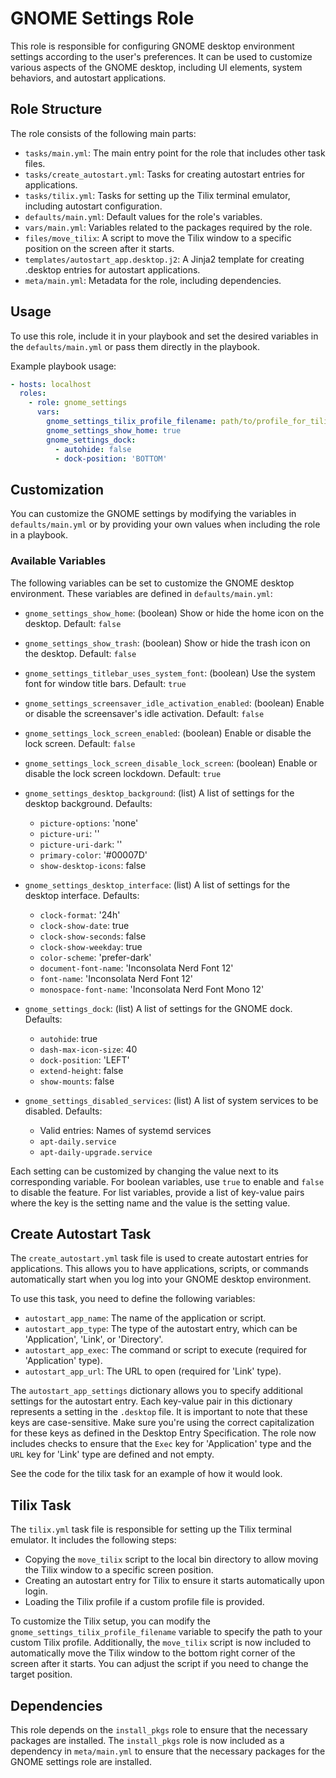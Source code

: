 # GNOME Settings Role

This role is responsible for configuring GNOME desktop environment settings
according to the user's preferences. It can be used to customize various
aspects of the GNOME desktop, including UI elements, system behaviors, and
autostart applications.

## Role Structure

The role consists of the following main parts:

* `tasks/main.yml`: The main entry point for the role that includes other task files.
* `tasks/create_autostart.yml`: Tasks for creating autostart entries for applications.
* `tasks/tilix.yml`: Tasks for setting up the Tilix terminal emulator, including autostart configuration.
* `defaults/main.yml`: Default values for the role's variables.
* `vars/main.yml`: Variables related to the packages required by the role.
* `files/move_tilix`: A script to move the Tilix window to a specific position on the screen after it starts.
* `templates/autostart_app.desktop.j2`: A Jinja2 template for creating .desktop entries for autostart applications.
* `meta/main.yml`: Metadata for the role, including dependencies.

## Usage

To use this role, include it in your playbook and set the desired variables in
the `defaults/main.yml` or pass them directly in the playbook.

Example playbook usage:

```yaml
- hosts: localhost
  roles:
    - role: gnome_settings
      vars:
        gnome_settings_tilix_profile_filename: path/to/profile_for_tilix
        gnome_settings_show_home: true
        gnome_settings_dock:
          - autohide: false
          - dock-position: 'BOTTOM'
```

## Customization

You can customize the GNOME settings by modifying the variables in
`defaults/main.yml` or by providing your own values when including the role in
a playbook.

### Available Variables

The following variables can be set to customize the GNOME desktop environment.
These variables are defined in `defaults/main.yml`:

* `gnome_settings_show_home`: (boolean) Show or hide the home icon on the desktop. Default: `false`
* `gnome_settings_show_trash`: (boolean) Show or hide the trash icon on the desktop. Default: `false`
* `gnome_settings_titlebar_uses_system_font`: (boolean) Use the system font for window title bars. Default: `true`
* `gnome_settings_screensaver_idle_activation_enabled`: (boolean) Enable or disable the screensaver's idle activation. Default: `false`
* `gnome_settings_lock_screen_enabled`: (boolean) Enable or disable the lock screen. Default: `false`
* `gnome_settings_lock_screen_disable_lock_screen`: (boolean) Enable or disable the lock screen lockdown. Default: `true`

* `gnome_settings_desktop_background`: (list) A list of settings for the desktop background. Defaults:
  - `picture-options`: 'none'
  - `picture-uri`: ''
  - `picture-uri-dark`: ''
  - `primary-color`: '#00007D'
  - `show-desktop-icons`: false

* `gnome_settings_desktop_interface`: (list) A list of settings for the desktop interface. Defaults:
  - `clock-format`: '24h'
  - `clock-show-date`: true
  - `clock-show-seconds`: false
  - `clock-show-weekday`: true
  - `color-scheme`: 'prefer-dark'
  - `document-font-name`: 'Inconsolata Nerd Font 12'
  - `font-name`: 'Inconsolata Nerd Font 12'
  - `monospace-font-name`: 'Inconsolata Nerd Font Mono 12'

* `gnome_settings_dock`: (list) A list of settings for the GNOME dock. Defaults:
  - `autohide`: true
  - `dash-max-icon-size`: 40
  - `dock-position`: 'LEFT'
  - `extend-height`: false
  - `show-mounts`: false

* `gnome_settings_disabled_services`: (list) A list of system services to be disabled. Defaults:
  - Valid entries: Names of systemd services
  - `apt-daily.service`
  - `apt-daily-upgrade.service`

Each setting can be customized by changing the value next to its corresponding
variable. For boolean variables, use `true` to enable and `false` to disable
the feature. For list variables, provide a list of key-value pairs where the
key is the setting name and the value is the setting value.

## Create Autostart Task

The `create_autostart.yml` task file is used to create autostart entries for applications. This allows you to have applications, scripts, or commands automatically start when you log into your GNOME desktop environment.

To use this task, you need to define the following variables:

* `autostart_app_name`: The name of the application or script.
* `autostart_app_type`: The type of the autostart entry, which can be 'Application', 'Link', or 'Directory'.
* `autostart_app_exec`: The command or script to execute (required for 'Application' type).
* `autostart_app_url`: The URL to open (required for 'Link' type).

The `autostart_app_settings` dictionary allows you to specify additional settings for the autostart entry. Each key-value pair in this dictionary represents a setting in the `.desktop` file. It is important to note that these keys are case-sensitive. Make sure you're using the correct capitalization for these keys as defined in the Desktop Entry Specification. The role now includes checks to ensure that the `Exec` key for 'Application' type and the `URL` key for 'Link' type are defined and not empty.

See the code for the tilix task for an example of how it would look.

## Tilix Task

The `tilix.yml` task file is responsible for setting up the Tilix terminal
emulator. It includes the following steps:

* Copying the `move_tilix` script to the local bin directory to allow moving the Tilix window to a specific screen position.
* Creating an autostart entry for Tilix to ensure it starts automatically upon login.
* Loading the Tilix profile if a custom profile file is provided.

To customize the Tilix setup, you can modify the `gnome_settings_tilix_profile_filename` variable to specify the path to your custom Tilix profile. Additionally, the `move_tilix` script is now included to automatically move the Tilix window to the bottom right corner of the screen after it starts. You can adjust the script if you need to change the target position.

## Dependencies

This role depends on the `install_pkgs` role to ensure that the necessary
packages are installed.
The `install_pkgs` role is now included as a dependency in `meta/main.yml` to ensure that the necessary packages for the GNOME settings role are installed.

